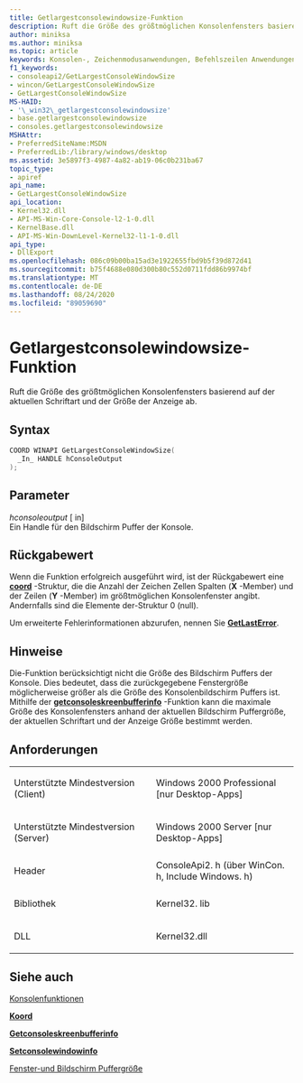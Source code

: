 ```yaml
---
title: Getlargestconsolewindowsize-Funktion
description: Ruft die Größe des größtmöglichen Konsolenfensters basierend auf der aktuellen Schriftart und der Größe der Anzeige ab.
author: miniksa
ms.author: miniksa
ms.topic: article
keywords: Konsolen-, Zeichenmodusanwendungen, Befehlszeilen Anwendungen, Terminalanwendungen, Konsolen-API
f1_keywords:
- consoleapi2/GetLargestConsoleWindowSize
- wincon/GetLargestConsoleWindowSize
- GetLargestConsoleWindowSize
MS-HAID:
- '\_win32\_getlargestconsolewindowsize'
- base.getlargestconsolewindowsize
- consoles.getlargestconsolewindowsize
MSHAttr:
- PreferredSiteName:MSDN
- PreferredLib:/library/windows/desktop
ms.assetid: 3e5897f3-4987-4a82-ab19-06c0b231ba67
topic_type:
- apiref
api_name:
- GetLargestConsoleWindowSize
api_location:
- Kernel32.dll
- API-MS-Win-Core-Console-l2-1-0.dll
- KernelBase.dll
- API-MS-Win-DownLevel-Kernel32-l1-1-0.dll
api_type:
- DllExport
ms.openlocfilehash: 086c09b00ba15ad3e1922655fbd9b5f39d872d41
ms.sourcegitcommit: b75f4688e080d300b80c552d0711fdd86b9974bf
ms.translationtype: MT
ms.contentlocale: de-DE
ms.lasthandoff: 08/24/2020
ms.locfileid: "89059690"
---
```

# <a name="getlargestconsolewindowsize-function"></a>Getlargestconsolewindowsize-Funktion


Ruft die Größe des größtmöglichen Konsolenfensters basierend auf der aktuellen Schriftart und der Größe der Anzeige ab.

<a name="syntax"></a>Syntax
------

```C
COORD WINAPI GetLargestConsoleWindowSize(
  _In_ HANDLE hConsoleOutput
);
```

<a name="parameters"></a>Parameter
----------

*hconsoleoutput* \[ in\]  
Ein Handle für den Bildschirm Puffer der Konsole.

<a name="return-value"></a>Rückgabewert
------------

Wenn die Funktion erfolgreich ausgeführt wird, ist der Rückgabewert eine [**coord**](coord-str.md) -Struktur, die die Anzahl der Zeichen Zellen Spalten (**X** -Member) und der Zeilen (**Y** -Member) im größtmöglichen Konsolenfenster angibt. Andernfalls sind die Elemente der-Struktur 0 (null).

Um erweiterte Fehlerinformationen abzurufen, nennen Sie [**GetLastError**](https://msdn.microsoft.com/library/windows/desktop/ms679360).

<a name="remarks"></a>Hinweise
-------

Die-Funktion berücksichtigt nicht die Größe des Bildschirm Puffers der Konsole. Dies bedeutet, dass die zurückgegebene Fenstergröße möglicherweise größer als die Größe des Konsolenbildschirm Puffers ist. Mithilfe der [**getconsoleskreenbufferinfo**](getconsolescreenbufferinfo.md) -Funktion kann die maximale Größe des Konsolenfensters anhand der aktuellen Bildschirm Puffergröße, der aktuellen Schriftart und der Anzeige Größe bestimmt werden.

<a name="requirements"></a>Anforderungen
------------

<table>
<colgroup>
<col width="50%" />
<col width="50%" />
</colgroup>
<tbody>
<tr class="odd">
<td><p>Unterstützte Mindestversion (Client)</p></td>
<td><p>Windows 2000 Professional [nur Desktop-Apps]</p></td>
</tr>
<tr class="even">
<td><p>Unterstützte Mindestversion (Server)</p></td>
<td><p>Windows 2000 Server [nur Desktop-Apps]</p></td>
</tr>
<tr class="odd">
<td><p>Header</p></td>
<td>ConsoleApi2. h (über WinCon. h, Include Windows. h)</td>
</tr>
<tr class="even">
<td><p>Bibliothek</p></td>
<td>Kernel32. lib</td>
</tr>
<tr class="odd">
<td><p>DLL</p></td>
<td>Kernel32.dll</td>
</tr>
<tr class="even">
</tr>
<tr class="odd">
</tr>
<tr class="even">
</tr>
</tbody>
</table>

## <a name="span-idsee_alsospansee-also"></a><span id="see_also"></span>Siehe auch


[Konsolenfunktionen](console-functions.md)

[**Koord**](coord-str.md)

[**Getconsoleskreenbufferinfo**](getconsolescreenbufferinfo.md)

[**Setconsolewindowinfo**](setconsolewindowinfo.md)

[Fenster-und Bildschirm Puffergröße](window-and-screen-buffer-size.md)

 

 




